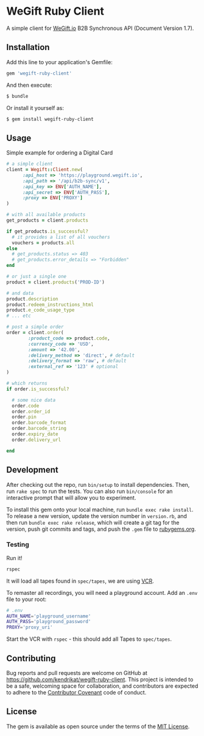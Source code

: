# WeGift Ruby Client

A simple client for [WeGift.io][wegift] B2B Synchronous API (Document Version 1.7).

## Installation

Add this line to your application's Gemfile:

```ruby
gem 'wegift-ruby-client'
```

And then execute:
```bash
$ bundle
```

Or install it yourself as:
```bash
$ gem install wegift-ruby-client
```

## Usage

Simple example for ordering a Digital Card
```ruby
# a simple client
client = Wegift::Client.new(
      :api_host => 'https://playground.wegift.io',
      :api_path => '/api/b2b-sync/v1',
      :api_key => ENV['AUTH_NAME'],
      :api_secret => ENV['AUTH_PASS'],
      :proxy => ENV['PROXY']
)

# with all available products
get_products = client.products

if get_products.is_successful?
  # it provides a list of all vouchers
  vouchers = products.all
else
  # get_products.status => 403
  # get_products.error_details => "Forbidden"
end

# or just a single one
product = client.products('PROD-ID')

# and data
product.description
product.redeem_instructions_html
product.e_code_usage_type
# ... etc

# post a simple order
order = client.order(
        :product_code => product.code,
        :currency_code => 'USD',
        :amount => '42.00',
        :delivery_method => 'direct', # default
        :delivery_format => 'raw', # default
        :external_ref => '123' # optional
)

# which returns
if order.is_successful?

  # some nice data
  order.code
  order.order_id
  order.pin
  order.barcode_format
  order.barcode_string
  order.expiry_date
  order.delivery_url

end
```

## Development

After checking out the repo, run `bin/setup` to install dependencies. Then, run `rake spec` to run the tests. You can also run `bin/console` for an interactive prompt that will allow you to experiment.

To install this gem onto your local machine, run `bundle exec rake install`. To release a new version, update the version number in `version.rb`, and then run `bundle exec rake release`, which will create a git tag for the version, push git commits and tags, and push the `.gem` file to [rubygems.org](https://rubygems.org).

### Testing

Run it!
```bash
rspec
```

It will load all tapes found in `spec/tapes`, we are using [VCR][vcr].

To remaster all recordings, you will need a playground account.
Add an `.env` file to your root:

```bash
# .env
AUTH_NAME='playground_username'
AUTH_PASS='playground_password'
PROXY='proxy_uri'
```

Start the VCR with `rspec` - this should add all Tapes to `spec/tapes`.

## Contributing

Bug reports and pull requests are welcome on GitHub at https://github.com/kendrikat/wegift-ruby-client. This project is intended to be a safe, welcoming space for collaboration, and contributors are expected to adhere to the [Contributor Covenant](http://contributor-covenant.org) code of conduct.


## License

The gem is available as open source under the terms of the [MIT License](http://opensource.org/licenses/MIT).

[wegift]: http://WeGift.io
[vcr]: https://github.com/vcr/vcr
